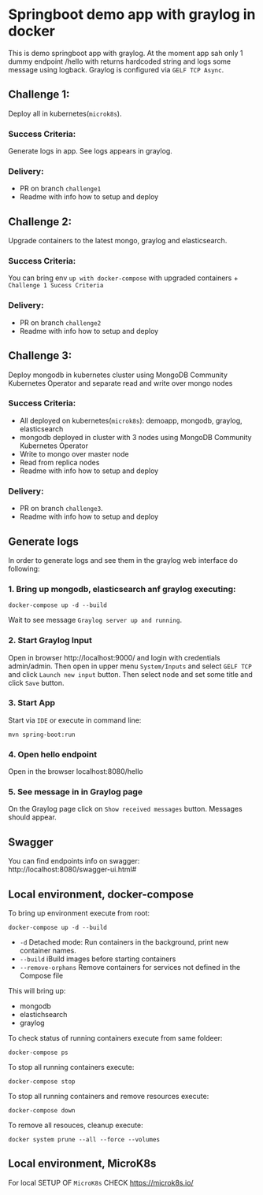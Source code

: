 # Springboot demo app with graylog in docker

This is demo springboot app with graylog.
At the moment app sah only 1 dummy endpoint /hello with returns hardcoded string and logs some message using logback.
Graylog is configured via `GELF TCP Async`.

## Challenge 1:
Deploy all in kubernetes(`microk8s`). 
   
### Success Criteria: 
Generate logs in app. See logs appears in graylog.  

### Delivery:
- PR on branch `challenge1`
- Readme with info how to setup and deploy

## Challenge 2:
Upgrade containers to the latest mongo, graylog and elasticsearch.

### Success Criteria:
You can bring env `up with docker-compose` with upgraded containers + `Challenge 1 Sucess Criteria`

### Delivery: 
- PR on branch `challenge2`
- Readme with info how to setup and deploy

## Challenge 3:
Deploy mongodb in kubernetes cluster using MongoDB Community Kubernetes Operator and separate read and write over mongo nodes

### Success Criteria:
- All deployed on kubernetes(`microk8s`): demoapp, mongodb, graylog, elasticsearch
- mongodb deployed in cluster with 3 nodes using MongoDB Community Kubernetes Operator
- Write to mongo over master node
- Read from replica nodes
- Readme with info how to setup and deploy

### Delivery:
- PR on branch `challenge3`.
- Readme with info how to setup and deploy

## Generate logs

In order to generate logs and see them in the graylog web interface do following:  

### 1. Bring up mongodb, elasticsearch anf graylog executing:

```
docker-compose up -d --build
```

Wait to see message `Graylog server up and running`.

### 2. Start Graylog Input
   
Open in browser http://localhost:9000/ and login with credentials admin/admin.
Then open in upper menu `System/Inputs` and select `GELF TCP` and click `Launch new input` button.
Then select node and set some title and click `Save` button.

### 3. Start App

Start via `IDE` or execute in command line:
```
mvn spring-boot:run
```

### 4. Open hello endpoint

Open in the browser localhost:8080/hello

### 5. See message in in Graylog page  
On the Graylog page click on `Show received messages` button. Messages should appear.


## Swagger

You can find endpoints info on swagger:  
http://localhost:8080/swagger-ui.html#


## Local environment, docker-compose

To bring up environment execute from root:
```
docker-compose up -d --build
```

- `-d` Detached mode: Run containers in the background, print new container names.
- `--build` iBuild images before starting containers
- `--remove-orphans` Remove containers for services not defined
  in the Compose file

This will bring up:
- mongodb
- elastichsearch
- graylog


To check status of running containers execute from same foldeer:
```
docker-compose ps
```


To stop all running containers execute:
```
docker-compose stop
```

To stop all running containers and remove resources execute:
```
docker-compose down
```


To remove all resouces, cleanup execute: 
```
docker system prune --all --force --volumes
```

## Local environment, MicroK8s

For local SETUP OF `MicroK8s` CHECK https://microk8s.io/